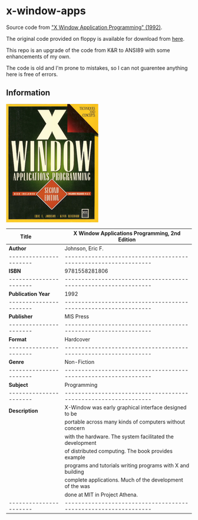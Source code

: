 # x-window-apps
Source code from ["X Window Application Programming" (1992)](https://www.amazon.com/gp/product/1558281800).

The original code provided on floppy is available for download from [here](X-Window-Applications-Programming.img).

This repo is an upgrade of the code from K&R to ANSI89 with some enhancements of my own.

The code is old and I'm prone to mistakes, so I can not guarentee anything here is free of errors.

## Information

![book cover](X-Window-Applications-Programming.jpg "X Window Applications Programming, 2nd Edition")

| __Title__            | X Window Applications Programming, 2nd Edition
|----------------------|---------------------------------------------------------------|
| __Author__           | Johnson, Eric F.                                              |
|----------------------|---------------------------------------------------------------|
| __ISBN__             | 9781558281806                                                 |
|----------------------|---------------------------------------------------------------|
| __Publication Year__ | 1992                                                          |
|----------------------|---------------------------------------------------------------|
| __Publisher__        | MIS Press                                                     |
|----------------------|---------------------------------------------------------------|
| __Format__           | Hardcover                                                     |
|----------------------|---------------------------------------------------------------|
| __Genre__            | Non-Fiction                                                   |
|----------------------|---------------------------------------------------------------|
| __Subject__          | Programming                                                   |
|----------------------|---------------------------------------------------------------|
| __Description__      | X-Window was early graphical interface designed to be         |
|                      | portable across many kinds of computers without concern       |
|                      | with the hardware. The system facilitated the development     |
|                      | of distributed computing. The book provides example           |
|                      | programs and tutorials writing programs with X and building   |
|                      | complete applications. Much of the development of the was     |
|                      | done at MIT in Project Athena.                                |
|----------------------|---------------------------------------------------------------|
